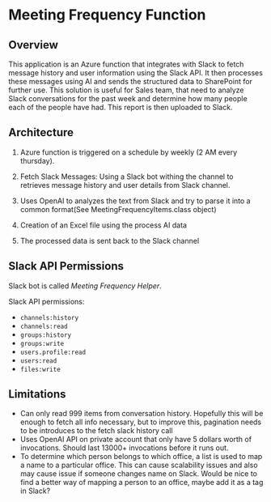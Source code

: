 # Meeting Frequency Function

## Overview

This application is an Azure function that integrates with Slack to fetch message history and user information using the Slack API. It then processes these messages using AI and sends the structured data to SharePoint for further use. This solution is useful for Sales team, that need to analyze Slack conversations for the past week and determine how many people each of the people have had.
This report is then uploaded to Slack.

## Architecture

1. Azure function is triggered on a schedule by weekly (2 AM every thursday).

2. Fetch Slack Messages: Using a Slack bot withing the channel to retrieves message history and user details from Slack channel.

3. Uses OpenAI to analyzes the text from Slack and try to parse it into a common format(See MeetingFrequencyItems.class object)

4. Creation of an Excel file using the process AI data

5. The processed data is sent back to the Slack channel

## Slack API Permissions

Slack bot is called *Meeting Frequency Helper*.

Slack API permissions:

- ```channels:history```
- ```channels:read```
- ```groups:history```
- ```groups:write```
- ```users.profile:read```
- ```users:read```
- ```files:write```
## Limitations

- Can only read 999 items from conversation history. Hopefully this will be enough to fetch all info necessary, but to improve this, pagination needs to be introduces to the fetch slack history call
- Uses OpenAI API on private account that only have 5 dollars worth of invocations. Should last 13000+ invocations before it runs out.
- To determine which person belongs to which office, a list is used to map a name to a particular office. This can cause scalability issues and also may cause issue if someone changes name on Slack. Would be nice to find a better way of mapping a person to an office, maybe add it as a tag in Slack?
